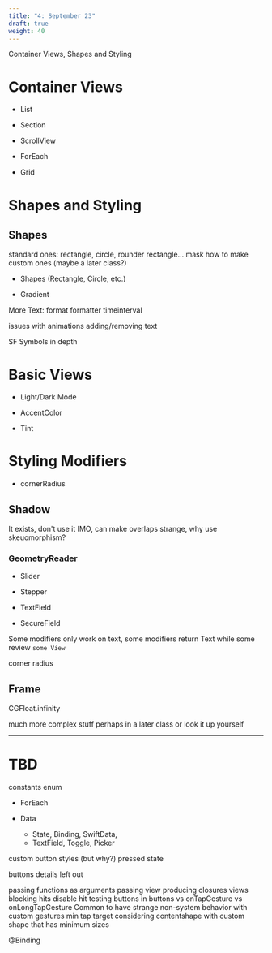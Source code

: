 ```yaml
---
title: "4: September 23"
draft: true
weight: 40
---
```

Container Views, Shapes and Styling

# Container Views

  

- List

- Section

- ScrollView

- ForEach

- Grid

# Shapes and Styling

## Shapes

standard ones: rectangle, circle, rounder rectangle...
mask
how to make custom ones (maybe a later class?)

  

- Shapes (Rectangle, Circle, etc.)

- Gradient

More Text:
format
formatter
timeinterval

issues with animations adding/removing text

SF Symbols in depth



# Basic Views

- Light/Dark Mode

- AccentColor

- Tint

# Styling Modifiers

- cornerRadius


## Shadow

It exists, don't use it IMO, can make overlaps strange, why use skeuomorphism? 

### GeometryReader



- Slider

- Stepper

- TextField

- SecureField

Some modifiers only work on text, some modifiers return Text while some review `some View`

corner radius


## Frame

CGFloat.infinity


much more complex stuff perhaps in a later class or look it up yourself

---



# TBD

constants enum

- ForEach



- Data
	- State, Binding, SwiftData, 
	- TextField, Toggle, Picker


custom button styles (but why?)
	pressed state


buttons details left out 


passing functions as arguments
passing view producing closures
views blocking hits
disable hit testing
buttons in buttons
vs onTapGesture vs onLongTapGesture
Common to have strange non-system behavior with custom gestures
min tap target
considering contentshape with custom shape that has minimum sizes

@Binding